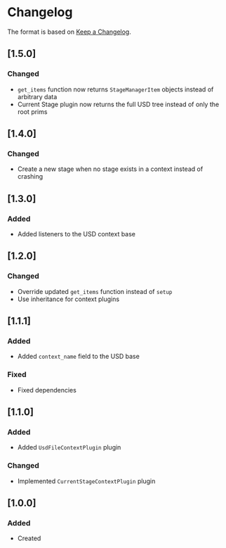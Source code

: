 # Changelog
The format is based on [Keep a Changelog](https://keepachangelog.com/en/1.0.0/).

## [1.5.0]
### Changed
- `get_items` function now returns `StageManagerItem` objects instead of arbitrary data
- Current Stage plugin now returns the full USD tree instead of only the root prims

## [1.4.0]
### Changed
- Create a new stage when no stage exists in a context instead of crashing

## [1.3.0]
### Added
- Added listeners to the USD context base

## [1.2.0]
### Changed
- Override updated `get_items` function instead of `setup`
- Use inheritance for context plugins

## [1.1.1]
### Added
- Added `context_name` field to the USD base

### Fixed
- Fixed dependencies

## [1.1.0]
### Added
- Added `UsdFileContextPlugin` plugin

### Changed
- Implemented `CurrentStageContextPlugin` plugin

## [1.0.0]
### Added
- Created

